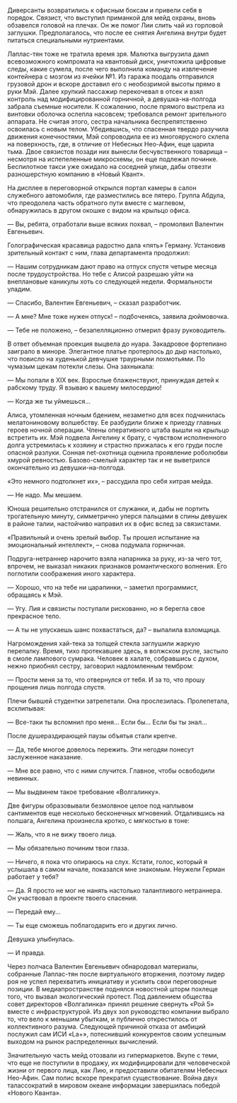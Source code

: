 Диверсанты возвратились к офисным боксам и привели себя в порядок. Связист, что выступил приманкой для мейд охраны, вновь обзавелся головой на плечах. Он же помог Лии слить чай из горловой заглушки. Предполагалось, что после ее снятия Ангелина внутри будет питаться специальными нутриентами.

Лаплас-тян тоже не тратила время зря. Малютка выгрузила дамп всевозможного компромата на квантовый диск, уничтожила цифровые следы, какие сумела, после чего выполнила команду на извлечение контейнера с мозгом из ячейки №1. Из гаража поодаль отправился грузовой дрон и вскоре доставил его с необозримой высоты прямо в руки Мэй. Далее хрупкий пассажир перекочевал в отсек и взял контроль над модифицированной горничной, а девушка-на-полгода забрала съемные носители. К сожалению, после прямого выстрела из винтовки оболочка ослепла насовсем; требовался ремонт зрительного аппарата. Не считая этого, сестра начальника беспрепятственно освоилась с новым телом. Убедившись, что спасенная твердо разучила движения конечностями, Мэй сопроводила ее из многоярусного склепа на поверхность, где, в отличие от Небесных Нео-Афин, еще царила тьма. Двое связистов позади них вынесли бесчувственного товарища – несмотря на испепеленные микросхемы, он еще подлежал починке. Беспилотное такси уже ожидало на соседней улице, дабы отвезти разношерстную компанию в «Новый Квант».

На дисплее в переговорной открылся портал камеры в салон служебного автомобиля, где разместились все пятеро. Группа Абдула, что преодолела часть обратного пути вместе с маглевом, обнаружилась в другом окошке с видом на крыльцо офиса. 

— Вы, ребята, отработали выше всяких похвал, – промолвил Валентин Евгеньевич. 

Голографическая красавица радостно дала «пять» Герману. Установив зрительный контакт с ним, глава департамента продолжил:

— Нашим сотрудникам дают право на отпуск спустя четыре месяца после трудоустройства. Но тебе с Алисой разрешаю уйти на внеплановые каникулы хоть со следующей недели. Формальности уладим.

— Спасибо, Валентин Евгеньевич, – сказал разработчик.

— А мне? Мне тоже нужен отпуск! – подбоченясь, заявила дюймовочка.

— Тебе не положено, – безапелляционно отмерил фразу руководитель.

В ответ объемная проекция выцвела до нуара. Закадровое фортепиано заиграло в миноре. Элегантное платье протерлось до дыр настолько, что повисло на худенькой девчушке траурными лохмотьями. По чумазым щекам потекли слезы. Она захныкала:

— Мы попали в XIX век. Взрослые блаженствуют, принуждая детей к рабскому труду. Я взываю к вашему милосердию!

— Когда же ты уймешься...

Алиса, утомленная ночным бдением, незаметно для всех подчинилась мелатониновому волшебству. Ее разбудили ближе к приезду главных героев ночной операции. Члены оперативного штаба вышли на крыльцо встретить их. Мэй подвела Ангелину к брату, с чувством исполненного долга устремилась к хозяину и страстно прижалась к его груди после опасной разлуки. Сонная net-охотница оценила проявление роболюбви хмурой ревностью. Базово-смелый характер так и не выветрился окончательно из девушки-на-полгода.

«Это немного подтолкнет их», – рассудила про себя хитрая мейда.

— Не надо. Мы мешаем.

Юноша решительно отстранился от служанки, и, дабы не портить трогательную минуту, симметрично уперся пальцами в спины девушек в районе талии, настойчиво направил их в офис вслед за связистами.

«Правильный и очень зрелый выбор. Ты прошел испытание на эмоциональный интеллект», – снова подумала горничная.

Подруга-нетраннер нарочито взяла напарника за руку, из-за чего тот, впрочем, не выказал никаких признаков романтического волнения. Его поглотили соображения иного характера.

— Хорошо, что на тебе ни царапинки, – заметил программист, обращаясь к Мэй.

— Угу. Лия и связисты поступали рискованно, но я берегла свое прекрасное тело.

— А ты не упускаешь шанс похвастаться, да? – выпалила взломщица.

Нагромождения хай-тека за толщей стекла заглушили жаркую перепалку. Время, тихо протекавшее здесь, в волжском русле, застыло в смоле лампового сумрака. Человек в халате, собравшись с духом, нежно приобнял сестру, заговорил надломленным тембром:

— Прости меня за то, что отвернулся от тебя. И за то, что прошу прощения лишь полгода спустя.

Плечи бывшей студентки затрепетали. Она прослезилась. Пролепетала, всхлипывая:

— Все-таки ты вспомнил про меня... Если бы... Если бы ты знал...

После душераздирающей паузы объятья стали крепче.

— Да, тебе многое довелось пережить. Эти негодяи понесут заслуженное наказание.

— Мне все равно, что с ними случится. Главное, чтобы освободили невинных.

— Мы выдвинем такое требование «Волгалинку».

Две фигуры образовывали безмолвное целое под наплывом сантиментов еще несколько бесконечных мгновений. Отдалившись на полшага, Ангелина произнесла кротко, с мягкостью в тоне:

— Жаль, что я не вижу твоего лица.

— Мы обязательно починим твои глаза.

— Ничего, я пока что опираюсь на слух. Кстати, голос, который я услышала в самом начале, показался мне знакомым. Неужели Герман работает у тебя?

— Да. Я просто не мог не нанять настолько талантливого нетраннера. Он участвовал в проекте твоего спасения.

— Передай ему...

— Ты еще сможешь поблагодарить его и других лично.

Девушка улыбнулась.

— И правда.

Через полчаса Валентин Евгеньевич обнародовал материалы, собранные Лаплас-тян после виртуального вторжения, поэтому лидер роя не успел перехватить инициативу и усилить свои переговорные позиции. В медиапространстве поднялся новостной шторм похлеще того, что вызвал экологический протест. Под давлением общества совет директоров «Волгалинка» принял решение свернуть «Рой 5» вместе с инфраструктурой. Из двух зол руководство компании выбрало то, что вело к меньшим убыткам, и публично открестилось от коллективного разума. Следующей причиной отказа от амбиций послужил сам ИСИ «La+», потеснивший конкурентов своим успешным выходом на рынок распределенных вычислений.

Значительную часть мейд отозвали из гипермаркетов. Вкупе с теми, что еще не поступили в продажу, их модифицировали для человеческой жизни от первого лица, как Лию, и предоставили обитателям Небесных Нео-Афин. Сам полис вскоре прекратил существование. Война двух талассократий в мировом океане информации завершилась победой «Нового Кванта».
